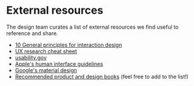 # External resources

The design team curates a list of external resources we find useful to reference and share.

- [10 General principles for interaction design](https://www.interaction-design.org/literature/article/heuristic-evaluation-how-to-conduct-a-heuristic-evaluation)
- [UX research cheat sheet](https://www.nngroup.com/articles/ux-research-cheat-sheet/)
- [usability.gov](https://www.usability.gov/)
- [Apple's human interface guidelines](https://developer.apple.com/design/human-interface-guidelines/)
- [Google's material design](https://material.io/design/)
- [Recommended product and design books](../../onboarding/recommended_reading.md) (feel free to add to the list!)
